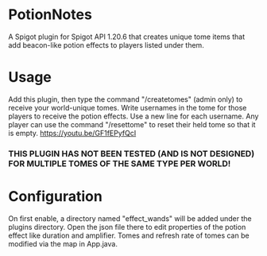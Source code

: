 # PotionNotes
A Spigot plugin for Spigot API 1.20.6 that creates unique tome items that add beacon-like potion effects to players listed under them.
# Usage
Add this plugin, then type the command "/createtomes" (admin only) to receive your world-unique tomes.
Write usernames in the tome for those players to receive the potion effects. Use a new line for each username.
Any player can use the command "/resettome" to reset their held tome so that it is empty. 
https://youtu.be/GF1fEPyfQcI
### THIS PLUGIN HAS NOT BEEN TESTED (AND IS NOT DESIGNED) FOR MULTIPLE TOMES OF THE SAME TYPE PER WORLD!
# Configuration
On first enable, a directory named "effect_wands" will be added under the plugins directory. Open the json file there to edit properties of the potion effect like duration and amplifier. Tomes and refresh rate of tomes can be modified via the map in App.java.
